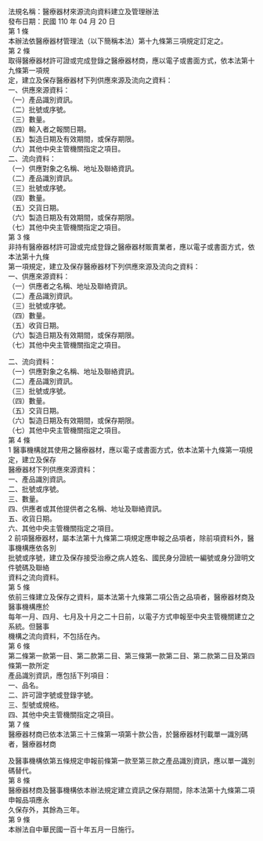 法規名稱：醫療器材來源流向資料建立及管理辦法  
發布日期：民國 110 年 04 月 20 日  
第 1 條  
本辦法依醫療器材管理法（以下簡稱本法）第十九條第三項規定訂定之。  
第 2 條  
取得醫療器材許可證或完成登錄之醫療器材商，應以電子或書面方式，依本法第十九條第一項規  
定，建立及保存醫療器材下列供應來源及流向之資料：  
一、供應來源資料：  
（一）產品識別資訊。  
（二）批號或序號。  
（三）數量。  
（四）輸入者之報關日期。  
（五）製造日期及有效期間，或保存期限。  
（六）其他中央主管機關指定之項目。  
二、流向資料：  
（一）供應對象之名稱、地址及聯絡資訊。  
（二）產品識別資訊。  
（三）批號或序號。  
（四）數量。  
（五）交貨日期。  
（六）製造日期及有效期間，或保存期限。  
（七）其他中央主管機關指定之項目。  
第 3 條  
非持有醫療器材許可證或完成登錄之醫療器材販賣業者，應以電子或書面方式，依本法第十九條  
第一項規定，建立及保存醫療器材下列供應來源及流向之資料：  
一、供應來源資料：  
（一）供應者之名稱、地址及聯絡資訊。  
（二）產品識別資訊。  
（三）批號或序號。  
（四）數量。  
（五）收貨日期。  
（六）製造日期及有效期間，或保存期限。  
（七）其他中央主管機關指定之項目。  


二、流向資料：  
（一）供應對象之名稱、地址及聯絡資訊。  
（二）產品識別資訊。  
（三）批號或序號。  
（四）數量。  
（五）交貨日期。  
（六）製造日期及有效期間，或保存期限。  
（七）其他中央主管機關指定之項目。  
第 4 條  
1 醫事機構就其使用之醫療器材，應以電子或書面方式，依本法第十九條第一項規定，建立及保存  
醫療器材下列供應來源資料：  
一、產品識別資訊。  
二、批號或序號。  
三、數量。  
四、供應者或其他提供者之名稱、地址及聯絡資訊。  
五、收貨日期。  
六、其他中央主管機關指定之項目。  
2 前項醫療器材，屬本法第十九條第二項規定應申報之品項者，除前項資料外，醫事機構應依各別  
批號或序號，建立及保存接受治療之病人姓名、國民身分證統一編號或身分證明文件號碼及聯絡  
資料之流向資料。  
第 5 條  
依前三條建立及保存之資料，屬本法第十九條第二項公告之品項者，醫療器材商及醫事機構應於  
每年一月、四月、七月及十月之二十日前，以電子方式申報至中央主管機關建立之系統。但醫事  
機構之流向資料，不包括在內。  
第 6 條  
第二條第一款第一目、第二款第二目、第三條第一款第二目、第二款第二目及第四條第一款所定  
產品識別資訊，應包括下列項目：  
一、品名。  
二、許可證字號或登錄字號。  
三、型號或規格。  
四、其他中央主管機關指定之項目。  
第 7 條  
醫療器材商已依本法第三十三條第一項第十款公告，於醫療器材刊載單一識別碼者，醫療器材商  


及醫事機構依第五條規定申報前條第一款至第三款之產品識別資訊，應以單一識別碼替代。  
第 8 條  
醫療器材商及醫事機構依本辦法規定建立資訊之保存期間，除本法第十九條第二項申報品項應永  
久保存外，其餘為三年。  
第 9 條  
本辦法自中華民國一百十年五月一日施行。  


